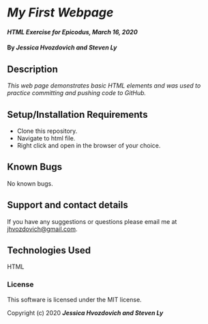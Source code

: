 # _My First Webpage_

#### _HTML Exercise for Epicodus, March 16, 2020_

#### By _**Jessica Hvozdovich and Steven Ly**_

## Description

_This web page demonstrates basic HTML elements and was used to practice committing and pushing code to GitHub._

## Setup/Installation Requirements

* Clone this repository.
* Navigate to html file.
* Right click and open in the browser of your choice.


## Known Bugs

No known bugs.

## Support and contact details

If you have any suggestions or questions please email me at jhvozdovich@gmail.com.

## Technologies Used

HTML

### License

This software is licensed under the MIT license.

Copyright (c) 2020 **_Jessica Hvozdovich and Steven Ly_**
